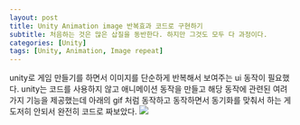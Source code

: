 ```yaml
---
layout: post
title: Unity Animation image 반복효과 코드로 구현하기
subtitle: 처음하는 것은 많은 삽질을 동반한다. 하지만 그것도 모두 다 과정이다.
categories: [Unity]
tags: [Unity, Animation, Image repeat]
---
```


unity로 게임 만들기를 하면서 이미지를 단순하게 반복해서 보여주는 ui 동작이 필요했다.
unity는 코드를 사용하지 않고 애니메이션 동작을 만들고 해당 동작에 관련된 여려가지 기능을 제공했는데
아래의 gif 처럼 동작하고 동작하면서 동기화를 맞춰서 하는 게 도저히 안되서 완전히 코드로 짜보았다.
<img src="../assets/images/rock_paper-anim.gif"/>
